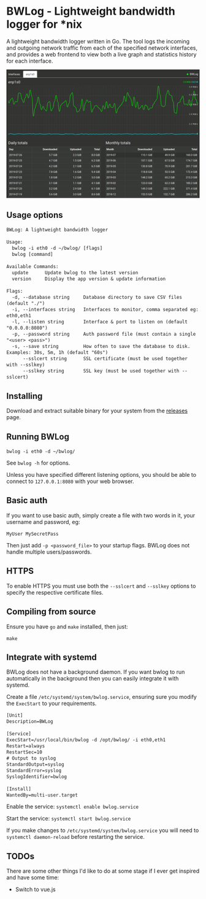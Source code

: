 # BWLog - Lightweight bandwidth logger for *nix

A lightweight bandwidth logger written in Go. The tool logs the incoming and outgoing network
traffic from each of the specified network interfaces, and provides a web frontend to view
both a live graph and statistics history for each interface.

![BWLog Screenshot](screenshot.png "BWLog Screenshot")


## Usage options

```
BWLog: A lightweight bandwidth logger

Usage:
  bwlog -i eth0 -d ~/bwlog/ [flags]
  bwlog [command]

Available Commands:
  update      Update bwlog to the latest version
  version     Display the app version & update information

Flags:
  -d, --database string     Database directory to save CSV files (default "./")
  -i, --interfaces string   Interfaces to monitor, comma separated eg: eth0,eth1
  -l, --listen string       Interface & port to listen on (default "0.0.0.0:8080")
  -p, --password string     Auth password file (must contain a single "<user> <pass>")
  -s, --save string         How often to save the database to disk. Examples: 30s, 5m, 1h (default "60s")
      --sslcert string      SSL certificate (must be used together with --sslkey)
      --sslkey string       SSL key (must be used together with --sslcert)
```

## Installing

Download and extract suitable binary for your system from the [releases](https://github.com/axllent/bwlog/releases) page.


## Running BWLog

```shell
bwlog -i eth0 -d ~/bwlog/
```

See `bwlog -h` for options.

Unless you have specified different listening options, you should be able to connect to `127.0.0.1:8080`
with your web browser.


## Basic auth

If you want to use basic auth, simply create a file with two words in it, your username and password, eg:
```
MyUser MySecretPass
```
Then just add `-p <password_file>` to your startup flags. BWLog does not handle multiple users/passwords.


## HTTPS

To enable HTTPS you must use both the `--sslcert` and `--sslkey` options to specify the respective certificate files.


## Compiling from source

Ensure you have `go` and `make` installed, then just:

```shell
make
```


## Integrate with systemd

BWLog does not have a background daemon. If you want bwlog to run automatically in the background then you can
easily integrate it with systemd.

Create a file `/etc/systemd/system/bwlog.service`, ensuring sure you modify the  `ExecStart` to your requirements.

```
[Unit]
Description=BWLog

[Service]
ExecStart=/usr/local/bin/bwlog -d /opt/bwlog/ -i eth0,eth1
Restart=always
RestartSec=10
# Output to syslog
StandardOutput=syslog
StandardError=syslog
SyslogIdentifier=bwlog

[Install]
WantedBy=multi-user.target
```

Enable the service: `systemctl enable bwlog.service`

Start the service: `systemctl start bwlog.service`

If you make changes to `/etc/systemd/system/bwlog.service` you will need to `systemctl daemon-reload`
before restarting the service.


## TODOs

There are some other things I'd like to do at some stage if I ever get inspired and have some time:

- Switch to vue.js
